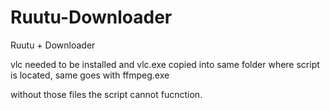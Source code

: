 # Ruutu-Downloader
Ruutu + Downloader

vlc needed to be installed and vlc.exe copied into same folder where script is located, same goes with ffmpeg.exe

without those files the script cannot fucnction.
